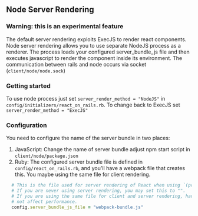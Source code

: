 ## Node Server Rendering

### Warning: this is an experimental feature

The default server rendering exploits ExecJS to render react components.
Node server rendering allows you to use separate NodeJS process as a renderer. The process loads your configured server_bundle_js file and
then executes javascript to render the component inside its environment. The communication between rails and node occurs
via socket (`client/node/node.sock`)

### Getting started

To use node process just set `server_render_method = "NodeJS"` in `config/initializers/react_on_rails.rb`. To change back
to ExecJS set `server_render_method = "ExecJS"`

### Configuration

You need to configure the name of the server bundle in two places:

1. JavaScript: Change the name of server bundle adjust npm start script in `client/node/package.json`
2. Ruby: The configured server bundle file is defined in `config/react_on_rails.rb`, and you'll have a webpack file that creates this. You maybe using the same file for client rendering.

```ruby
  # This is the file used for server rendering of React when using `(prerender: true)`
  # If you are never using server rendering, you may set this to "".
  # If you are using the same file for client and server rendering, having this set probably does
  # not affect performance.
  config.server_bundle_js_file = "webpack-bundle.js"
``` 
 

